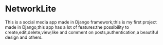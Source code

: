 # NetworkLite
This is a social media app made in Django framework,this is my first project made in Django,this app has a lot of features:the possibility to create,edit,delete,view,like and comment on posts,authentication,a beautiful design and others.

